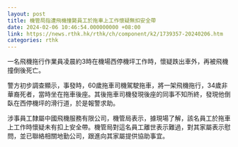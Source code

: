 ```yaml
---
layout: post
title: 機管局指遭飛機撞斃員工於拖車上工作懷疑無扣安全帶
date: 2024-02-06 10:46:54.000000000 +08:00
link: https://news.rthk.hk/rthk/ch/component/k2/1739357-20240206.htm
categories: rthk
---
```


一名飛機拖行作業員凌晨約3時在機場西停機坪工作時，懷疑跌出車外，再被飛機撞倒後死亡。

警方初步調查顯示，事發時，60歲拖車司機駕駛拖車，將一架飛機拖行，34歲非華裔死者，當時坐在拖車後座。其後拖車司機發現後座的同事不知所終，發現他倒臥在西停機坪的滑行道，於是報警求助。

涉事員工隸屬中國飛機服務有限公司，機管局表示，據現場了解，該名員工於拖車上工作時懷疑未有扣上安全帶。機管局對這名員工離世表示難過，對其家屬表示慰問，並已聯絡相關地勤公司，跟進向其家屬提供協助事宜。
